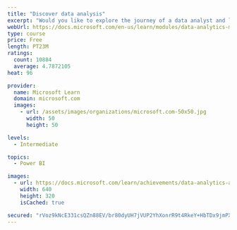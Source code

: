 ```yaml
---
title: "Discover data analysis"
excerpt: "Would you like to explore the journey of a data analyst and learn how a data analyst tells a story with data? In this module, you will explore the different roles in data and learn the different tasks of a data analyst."
webUrl: https://docs.microsoft.com/en-us/learn/modules/data-analytics-microsoft/
type: course
price: Free
length: PT23M
ratings:
  count: 10884
  average: 4.7872105
heat: 96

provider:
  name: Microsoft Learn
  domain: microsoft.com
  images:
    - url: /assets/images/organizations/microsoft.com-50x50.jpg
      width: 50
      height: 50

levels:
  - Intermediate

topics:
  - Power BI

images:
  - url: https://docs.microsoft.com/learn/achievements/data-analytics-and-microsoft-social.png
    width: 640
    height: 320
    isCached: true

secured: "rVoz9kNcE331csQZn88EV/br80dyUH7jVUP2YhXonrR9t4RkeY+HbTDx9jmPXUbCEW4no4gFl4uZKSCu9/nrsNXMsvUYiuaFB8kBMmQeZT1uzGw4JPBlOvFqcRNaVd/O89Cj5BHdJxYtoR7LX3iIQtIHybahreLf87Qs9QGukErbd3kwf0QlbEzitYa0OOemnYWXJh70h6L0AGwsgF4zPFybN0ngfJxkb+Zq/w46PMykRy3M5mR9RxiRNUgM1mAFUOIYfyTsvIAMZOdbyib3Neka/oTT4OACL2Zc9NlxQgB88rbVe7Yt5I/ze7Cevn+oUMr1/G+nimDNuLHdCal+0ChOE0UmY7MlVFXcd3b1RMzy1W4So1/fUPd90qBJWFgST8j3l5zXQILEhjYNvfL8eoA7Gj0l8gzhBEu2e3C1arE=;R/+jXAGtQqOKdoAF5htcpg=="
---
```


